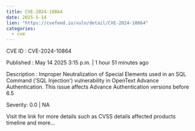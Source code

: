 ```yaml
---
title: CVE-2024-10864
date: 2025-5-14
lien: "https://cvefeed.io/vuln/detail/CVE-2024-10864"
categories:
  - cve
---
```


CVE ID : CVE-2024-10864

Published :  May 14
2025
3:15 p.m. | 1 hour
51 minutes ago

Description : Improper Neutralization of Special Elements used in an SQL Command ('SQL Injection') vulnerability in OpenText Advance Authentication. This issue affects Advance Authentication versions before 6.5

Severity: 0.0 | NA

Visit the link for more details
such as CVSS details
affected products
timeline
and more...
